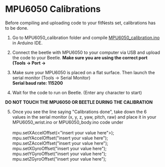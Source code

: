 

# MPU6050 Calibrations

Before compiling and uploading code to your fitNests set, calibrations has to be done.

1. Go to MPU6050_calibration folder and compile [MPU6050_calibration.ino](https://github.com/fitNests/fitNests/blob/master/hardware_beetle%2BMPU6050/MPU6060_calibration/MPU6050_calibration.ino) in Arduino IDE.

2. Connect the beetle with MPU6050 to your computer via USB and upload the code to your Beetle.
**Make sure you are using the correct port (Tools -> Port -> <USB Port Number>**

3. Make sure your MPU6050 is placed on a flat surface. Then launch the serial monitor (Tools -> Serial Monitor)  
**Serial baud rate: 115200** 

4. Wait for the code to run on Beetle. (Enter any character to start)

**DO NOT TOUCH THE MPU6050 OR BEETLE DURING THE CALIBRATION** 

5. Once you see the line saying "Calibrations done", take down the 6 values in the serial monitor (x, y, z, yaw, pitch, raw) and place it in your MPU6050_wrist.ino or MPU6050_body.ino code under  <br><br>
mpu.setXAccelOffset(<"insert your value here">);  
mpu.setYAccelOffset("insert your value here");  
mpu.setZAccelOffset("insert your value here");  
mpu.setXGyroOffset("insert your value here");  
mpu.setYGyroOffset("insert your value here");  
mpu.setZGyroOffset("insert your value here");